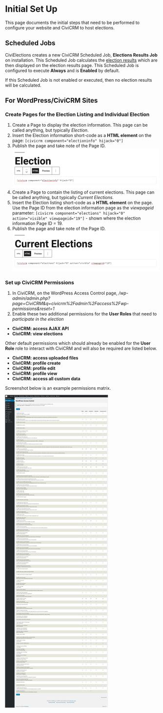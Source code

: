 # Initial Set Up

This page documents the initial steps that need to be performed to configure your website and CiviCRM to host elections.

## Scheduled Jobs

CiviElections creates a new CiviCRM Scheduled Job, **Elections Results Job** on installation.
This Scheduled Job calculates the [election results](user_view_results.md) which are then displayed on the election results page.
This Scheduled Job is configured to execute **Always** and is **Enabled** by default.

If this Scheduled Job is not enabled or executed, then no election results will be calculated.  

## For WordPress/CiviCRM Sites

### Create Pages for the Election Listing and Individual Election
1. Create a Page to display the election information. This page can be called anything, but typically _Election_.
2. Insert the Election information short-code as a **HTML element** on the page: ```[civicrm component="electioninfo" hijack="0"]```
3. Publish the page and take note of the Page ID.
![Screenshot of the election information page](images/setup/election-page.png)
4. Create a Page to contain the listing of current elections. This page can be called anything, but typically _Current Elections_.
5. Insert the Election listing short-code as a **HTML element** on the page. Use the Page ID from the election information page as the _viewpageid_ parameter: ```[civicrm component="elections" hijack="0" action="visible" viewpageid="19"]``` - shown where the election information Page ID = 19.
6. Publish the page and take note of the Page ID.
![Screenshot of the election listing page](images/setup/election-listing-page.png) 

### Set up CiviCRM Permissions

1. In CiviCRM, on the WordPress Access Control page,  _/wp-admin/admin.php?page=CiviCRM&q=civicrm%2Fadmin%2Faccess%2Fwp-permissions&reset=1_
2. Enable these two additional permissions for the **User Roles** that need to _participate in the election_
-  **CiviCRM: access AJAX API**
-  **CiviCRM: view elections**

Other default permissions which should already be enabled for the **User Role** role to interact with CiviCRM and will also be required are listed below.
-  **CiviCRM: access uploaded files**
-  **CiviCRM: profile create**
-  **CiviCRM: profile edit**
-  **CiviCRM: profile view**
-  **CiviCRM: access all custom data**

Screenshot below is an example permissions matrix.
  
![Screenshot of example permissions matrix](images/setup/example-permissions.png)  





